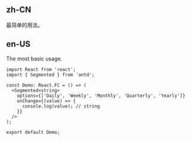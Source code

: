 ## zh-CN

最简单的用法。

## en-US

The most basic usage.
```tsx
import React from 'react';
import { Segmented } from 'antd';

const Demo: React.FC = () => (
  <Segmented<string>
    options={['Daily', 'Weekly', 'Monthly', 'Quarterly', 'Yearly']}
    onChange={(value) => {
      console.log(value); // string
    }}
  />
);

export default Demo;
```
